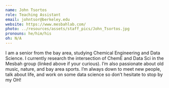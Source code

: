 ```yaml
---
name: John Tsortos
role: Teaching Assistant
email: johntsor@berkeley.edu
website: https://www.mesbahlab.com/
photo: ../resources/assets/staff_pics/John_Tsortos.jpg
pronouns: he/him/his
oh: N/A
---
```


I am a senior from the bay area, studying Chemical Engineering and Data Science. I currently research the intersection of ChemE and Data Sci in the Mesbah group (linked above if your curious). I’m also passionate about old music, nature, and bay area sports. I’m always down to meet new people, talk about life, and work on some data science so don’t hesitate to stop by my OH!
